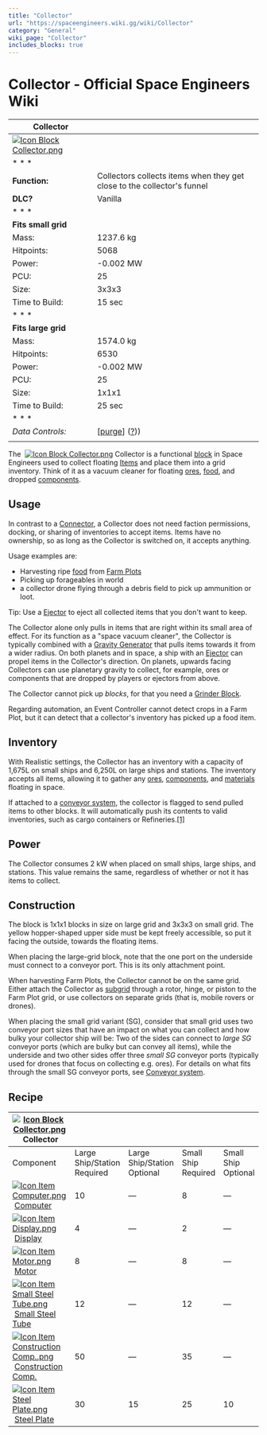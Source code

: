 ```yaml
---
title: "Collector"
url: "https://spaceengineers.wiki.gg/wiki/Collector"
category: "General"
wiki_page: "Collector"
includes_blocks: true
---
```


# Collector - Official Space Engineers Wiki

| Collector |     |
| --- | --- |
| [![Icon Block Collector.png](https://spaceengineers.wiki.gg/images/Icon_Block_Collector.png?e28170)](https://spaceengineers.wiki.gg/wiki/File:Icon_Block_Collector.png) |     |
| * * * |     |
| **Function:** | Collectors collects items when they get close to the collector's funnel |
| **DLC?** | Vanilla |
| * * * |     |
| **Fits small grid** |     |
| Mass: | 1237.6 kg |
| Hitpoints: | 5068 |
| Power: | \-0.002 MW |
| PCU: | 25  |
| Size: | 3x3x3 |
| Time to Build: | 15 sec |
| * * * |     |
| **Fits large grid** |     |
| Mass: | 1574.0 kg |
| Hitpoints: | 6530 |
| Power: | \-0.002 MW |
| PCU: | 25  |
| Size: | 1x1x1 |
| Time to Build: | 25 sec |
| * * * |     |
| _Data Controls:_ | \[[purge](https://spaceengineers.wiki.gg/wiki/Collector?action=purge)\] ([?](https://spaceengineers.wiki.gg/wiki/Template:Info_Block))) |
|     |     |

The  [![Icon Block Collector.png](https://spaceengineers.wiki.gg/images/thumb/Icon_Block_Collector.png/21px-Icon_Block_Collector.png?e28170)](https://spaceengineers.wiki.gg/wiki/Collector "Collector") Collector is a functional [block](https://spaceengineers.wiki.gg/wiki/Block "Block") in Space Engineers used to collect floating [Items](https://spaceengineers.wiki.gg/wiki/Item "Item") and place them into a grid inventory. Think of it as a vacuum cleaner for floating [ores](https://spaceengineers.wiki.gg/wiki/Ores "Ores"), [food](https://spaceengineers.wiki.gg/wiki/Food "Food"), and dropped [components](https://spaceengineers.wiki.gg/wiki/Component "Component").

## Usage

In contrast to a [Connector](https://spaceengineers.wiki.gg/wiki/Connector "Connector"), a Collector does not need faction permissions, docking, or sharing of inventories to accept items. Items have no ownership, so as long as the Collector is switched on, it accepts anything.

Usage examples are:

*   Harvesting ripe [food](https://spaceengineers.wiki.gg/wiki/Food "Food") from [Farm Plots](https://spaceengineers.wiki.gg/wiki/Farm_Plot "Farm Plot")
*   Picking up forageables in world
*   a collector drone flying through a debris field to pick up ammunition or loot.

Tip: Use a [Ejector](https://spaceengineers.wiki.gg/wiki/Connector "Connector") to eject all collected items that you don't want to keep.

The Collector alone only pulls in items that are right within its small area of effect. For its function as a "space vacuum cleaner", the Collector is typically combined with a [Gravity Generator](https://spaceengineers.wiki.gg/wiki/Gravity_Generator "Gravity Generator") that pulls items towards it from a wider radius. On both planets and in space, a ship with an [Ejector](https://spaceengineers.wiki.gg/wiki/Connector "Connector") can propel items in the Collector's direction. On planets, upwards facing Collectors can use planetary gravity to collect, for example, ores or components that are dropped by players or ejectors from above.

The Collector cannot pick up _blocks_, for that you need a [Grinder Block](https://spaceengineers.wiki.gg/wiki/Grinder_Block "Grinder Block").

Regarding automation, an Event Controller cannot detect crops in a Farm Plot, but it can detect that a collector's inventory has picked up a food item.

## Inventory

With Realistic settings, the Collector has an inventory with a capacity of 1,675L on small ships and 6,250L on large ships and stations. The inventory accepts all items, allowing it to gather any [ores](https://spaceengineers.wiki.gg/wiki/Ores "Ores"), [components](https://spaceengineers.wiki.gg/wiki/Component "Component"), and [materials](https://spaceengineers.wiki.gg/wiki/Material "Material") floating in space.

If attached to a [conveyor system](https://spaceengineers.wiki.gg/wiki/Conveyor_system "Conveyor system"), the collector is flagged to send pulled items to other blocks. It will automatically push its contents to valid inventories, such as cargo containers or Refineries.[\[1\]](http://forums.keenswh.com/post/show_single_post?pid=1282594029&postcount=1)

## Power

The Collector consumes 2 kW when placed on small ships, large ships, and stations. This value remains the same, regardless of whether or not it has items to collect.

## Construction

The block is 1x1x1 blocks in size on large grid and 3x3x3 on small grid. The yellow hopper-shaped upper side must be kept freely accessible, so put it facing the outside, towards the floating items.

When placing the large-grid block, note that the one port on the underside must connect to a conveyor port. This is its only attachment point.

When harvesting Farm Plots, the Collector cannot be on the same grid. Either attach the Collector as [subgrid](https://spaceengineers.wiki.gg/wiki/Subgrid "Subgrid") through a rotor, hinge, or piston to the Farm Plot grid, or use collectors on separate grids (that is, mobile rovers or drones).

When placing the small grid variant (SG), consider that small grid uses two conveyor port sizes that have an impact on what you can collect and how bulky your collector ship will be: Two of the sides can connect to _large SG_ conveyor ports (which are bulky but can convey all items), while the underside and two other sides offer three _small SG_ conveyor ports (typically used for drones that focus on collecting e.g. ores). For details on what fits through the small SG conveyor ports, see [Conveyor system](https://spaceengineers.wiki.gg/wiki/Conveyor_system "Conveyor system").

## Recipe

| [![Icon Block Collector.png](https://spaceengineers.wiki.gg/images/thumb/Icon_Block_Collector.png/21px-Icon_Block_Collector.png?e28170)](https://spaceengineers.wiki.gg/wiki/Collector "Collector") Collector |     |     |     |     |
| --- | --- | --- | --- | --- |
| Component | Large Ship/Station  <br>Required | Large Ship/Station  <br>Optional | Small Ship  <br>Required | Small Ship  <br>Optional |
| [![Icon Item Computer.png](https://spaceengineers.wiki.gg/images/thumb/Icon_Item_Computer.png/21px-Icon_Item_Computer.png?65c1a4)](https://spaceengineers.wiki.gg/wiki/Computer "Computer") [Computer](https://spaceengineers.wiki.gg/wiki/Computer "Computer") | 10  | —   | 8   | —   |
| [![Icon Item Display.png](https://spaceengineers.wiki.gg/images/thumb/Icon_Item_Display.png/21px-Icon_Item_Display.png?a444bc)](https://spaceengineers.wiki.gg/wiki/Display "Display") [Display](https://spaceengineers.wiki.gg/wiki/Display "Display") | 4   | —   | 2   | —   |
| [![Icon Item Motor.png](https://spaceengineers.wiki.gg/images/thumb/Icon_Item_Motor.png/21px-Icon_Item_Motor.png?4a2f3f)](https://spaceengineers.wiki.gg/wiki/Motor "Motor") [Motor](https://spaceengineers.wiki.gg/wiki/Motor "Motor") | 8   | —   | 8   | —   |
| [![Icon Item Small Steel Tube.png](https://spaceengineers.wiki.gg/images/thumb/Icon_Item_Small_Steel_Tube.png/21px-Icon_Item_Small_Steel_Tube.png?4fe418)](https://spaceengineers.wiki.gg/wiki/Small_Steel_Tube "Small Steel Tube") [Small Steel Tube](https://spaceengineers.wiki.gg/wiki/Small_Steel_Tube "Small Steel Tube") | 12  | —   | 12  | —   |
| [![Icon Item Construction Comp..png](https://spaceengineers.wiki.gg/images/thumb/Icon_Item_Construction_Comp..png/21px-Icon_Item_Construction_Comp..png?cdc26f)](https://spaceengineers.wiki.gg/wiki/Construction_Comp. "Construction Comp.") [Construction Comp.](https://spaceengineers.wiki.gg/wiki/Construction_Comp. "Construction Comp.") | 50  | —   | 35  | —   |
| [![Icon Item Steel Plate.png](https://spaceengineers.wiki.gg/images/thumb/Icon_Item_Steel_Plate.png/21px-Icon_Item_Steel_Plate.png?437e3a)](https://spaceengineers.wiki.gg/wiki/Steel_Plate "Steel Plate") [Steel Plate](https://spaceengineers.wiki.gg/wiki/Steel_Plate "Steel Plate") | 30  | 15  | 25  | 10  |